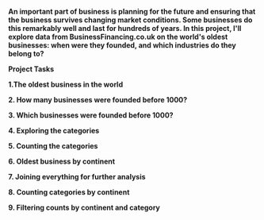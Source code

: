 
**An important part of business is planning for the future and ensuring that the business survives changing market conditions. Some businesses do this remarkably well and last for hundreds of years. In this project, I'll explore data from BusinessFinancing.co.uk on the world's oldest businesses: when were they founded, and which industries do they belong to?**

**Project Tasks**

**1.The oldest business in the world**

**2. How many businesses were founded before 1000?**

**3. Which businesses were founded before 1000?**

**4. Exploring the categories**

**5. Counting the categories**

**6. Oldest business by continent**

**7. Joining everything for further analysis**

**8. Counting categories by continent**

**9. Filtering counts by continent and category**
 
